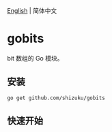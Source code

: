 [English](README.en_US.md) | 简体中文

# gobits

bit 数组的 Go 模块。

## 安装

```sh
go get github.com/shizuku/gobits
```

## 快速开始
